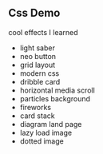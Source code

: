 ## Css Demo
cool effects I learned

- light saber
- neo button
- grid layout
- modern css
- dribble card
- horizontal media scroll
- particles background
- fireworks
- card stack
- diagram land page
- lazy load image
- dotted image